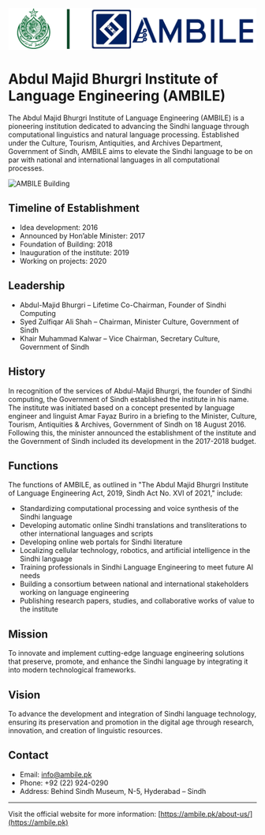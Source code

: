 ![AMBILE Logo](LOGO-AMBILE-GOS.png)

# Abdul Majid Bhurgri Institute of Language Engineering (AMBILE)


The Abdul Majid Bhurgri Institute of Language Engineering (AMBILE) is a pioneering institution dedicated to advancing the Sindhi language through computational linguistics and natural language processing. Established under the Culture, Tourism, Antiquities, and Archives Department, Government of Sindh, AMBILE aims to elevate the Sindhi language to be on par with national and international languages in all computational processes.

![AMBILE Building](https://ambile.pk/wp-content/uploads/2020/11/ambile-building.jpg)

## Timeline of Establishment

- Idea development: 2016  
- Announced by Hon’able Minister: 2017  
- Foundation of Building: 2018  
- Inauguration of the institute: 2019  
- Working on projects: 2020  

## Leadership

- Abdul-Majid Bhurgri – Lifetime Co-Chairman, Founder of Sindhi Computing  
- Syed Zulfiqar Ali Shah – Chairman, Minister Culture, Government of Sindh  
- Khair Muhammad Kalwar – Vice Chairman, Secretary Culture, Government of Sindh  

## History

In recognition of the services of Abdul-Majid Bhurgri, the founder of Sindhi computing, the Government of Sindh established the institute in his name. The institute was initiated based on a concept presented by language engineer and linguist Amar Fayaz Buriro in a briefing to the Minister, Culture, Tourism, Antiquities & Archives, Government of Sindh on 18 August 2016. Following this, the minister announced the establishment of the institute and the Government of Sindh included its development in the 2017-2018 budget.

## Functions

The functions of AMBILE, as outlined in "The Abdul Majid Bhurgri Institute of Language Engineering Act, 2019, Sindh Act No. XVI of 2021," include:

- Standardizing computational processing and voice synthesis of the Sindhi language  
- Developing automatic online Sindhi translations and transliterations to other international languages and scripts  
- Developing online web portals for Sindhi literature  
- Localizing cellular technology, robotics, and artificial intelligence in the Sindhi language  
- Training professionals in Sindhi Language Engineering to meet future AI needs  
- Building a consortium between national and international stakeholders working on language engineering  
- Publishing research papers, studies, and collaborative works of value to the institute  

## Mission

To innovate and implement cutting-edge language engineering solutions that preserve, promote, and enhance the Sindhi language by integrating it into modern technological frameworks.

## Vision

To advance the development and integration of Sindhi language technology, ensuring its preservation and promotion in the digital age through research, innovation, and creation of linguistic resources.

## Contact

- Email: info@ambile.pk  
- Phone: +92 (22) 924-0290  
- Address: Behind Sindh Museum, N-5, Hyderabad – Sindh  

---

Visit the official website for more information: [https://ambile.pk/about-us/](https://ambile.pk)
